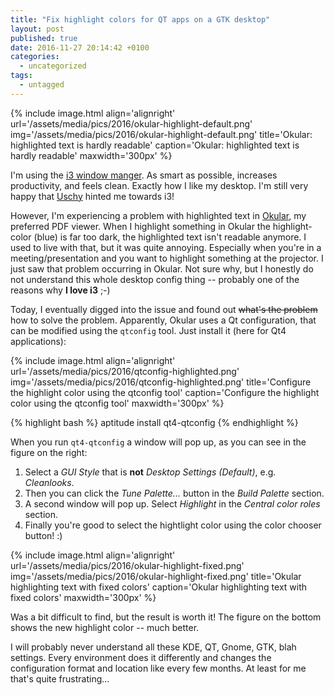 ```yaml
---
title: "Fix highlight colors for QT apps on a GTK desktop"
layout: post
published: true
date: 2016-11-27 20:14:42 +0100
categories:
  - uncategorized
tags:
  - untagged
---
```


{% include image.html align='alignright' url='/assets/media/pics/2016/okular-highlight-default.png' img='/assets/media/pics/2016/okular-highlight-default.png' title='Okular: highlighted text is hardly readable' caption='Okular: highlighted text is hardly readable' maxwidth='300px' %}

I'm using the [i3 window manger](https://i3wm.org/).
As smart as possible, increases productivity, and feels clean.
Exactly how I like my desktop.
I'm still very happy that [Uschy](https://meet-unix.org/) hinted me towards i3!


However, I'm experiencing a problem with highlighted text in [Okular](https://okular.kde.org/), my preferred PDF viewer.
When I highlight something in Okular the highlight-color (blue) is far too dark, the highlighted text isn't readable anymore.
I used to live with that, but it was quite annoying.
Especially when you're in a meeting/presentation and you want to highlight something at the projector.
I just saw that problem occurring in Okular.
Not sure why, but I honestly do not understand this whole desktop config thing -- probably one of the reasons why **I love i3** ;-)


Today, I eventually digged into the issue and found out ~~what's the problem~~ how to solve the problem.
Apparently, Okular uses a Qt configuration, that can be modified using the `qtconfig` tool.
Just install it (here for Qt4 applications):


{% include image.html align='alignright' url='/assets/media/pics/2016/qtconfig-highlighted.png' img='/assets/media/pics/2016/qtconfig-highlighted.png' title='Configure the highlight color using the qtconfig tool' caption='Configure the highlight color using the qtconfig tool' maxwidth='300px' %}

{% highlight bash %}
aptitude install qt4-qtconfig
{% endhighlight %}

When you run `qt4-qtconfig` a window will pop up, as you can see in the figure on the right:

1. Select a *GUI Style* that is **not** *Desktop Settings (Default)*, e.g. *Cleanlooks*.
2. Then you can click the *Tune Palette...* button in the *Build Palette* section.
3. A second window will pop up. Select *Highlight* in the *Central color roles* section.
4. Finally you're good to select the hightlight color using the color chooser button! :)

{% include image.html align='alignright' url='/assets/media/pics/2016/okular-highlight-fixed.png' img='/assets/media/pics/2016/okular-highlight-fixed.png' title='Okular highlighting text with fixed colors' caption='Okular highlighting text with fixed colors' maxwidth='300px' %}

Was a bit difficult to find, but the result is worth it!
The figure on the bottom shows the new highlight color -- much better.

I will probably never understand all these KDE, QT, Gnome, GTK, blah settings.
Every environment does it differently and changes the configuration format and location like every few months.
At least for me that's quite frustrating...




